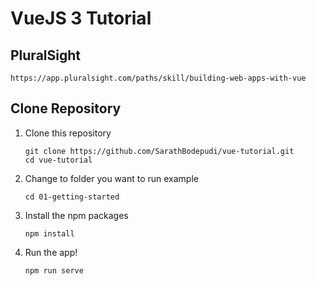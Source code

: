 # VueJS 3 Tutorial 

## PluralSight 
	https://app.pluralsight.com/paths/skill/building-web-apps-with-vue

## Clone Repository
1. Clone this repository
	```
	git clone https://github.com/SarathBodepudi/vue-tutorial.git
	cd vue-tutorial
	```
1. Change to folder you want to run example
	```
	cd 01-getting-started
	```

1. Install the npm packages

   ```
   npm install
   ```	
   
1. Run the app!
	```
	npm run serve
	```